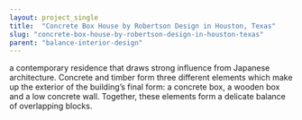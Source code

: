 ```yaml
---
layout: project_single
title:  "Concrete Box House by Robertson Design in Houston, Texas"
slug: "concrete-box-house-by-robertson-design-in-houston-texas"
parent: "balance-interior-design"
---
```

a contemporary residence that draws strong influence from Japanese architecture. Concrete and timber form three different elements which make up the exterior of the building’s final form: a concrete box, a wooden box and a low concrete wall. Together, these elements form a delicate balance of overlapping blocks.
